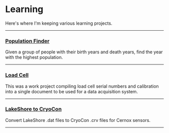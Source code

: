 # Learning

Here's where I'm keeping various learning projects.

----------

### [Population Finder](./PopulationFinder#population-finder)

Given a group of people with their birth years and death years, find the year with the highest population.

---------

### [Load Cell](./LoadCells#load-cells)

This was a work project compiling load cell serial numbers and calibration into a single document to be used for a data acquisition system.

---------

### [LakeShore to CryoCon](./LS_to_CCon#LS_to_CCon)
Convert LakeShore .dat files to CryoCon .crv files for Cernox sensors.

---------
